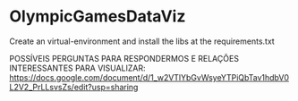 # OlympicGamesDataViz

Create an virtual-environment and install the libs at the requirements.txt

POSSÍVEIS PERGUNTAS PARA RESPONDERMOS E RELAÇÕES INTERESSANTES PARA VISUALIZAR: https://docs.google.com/document/d/1_w2VTlYbGvWsyeYTPiQbTav1hdbV0L2V2_PrLLsvsZs/edit?usp=sharing
